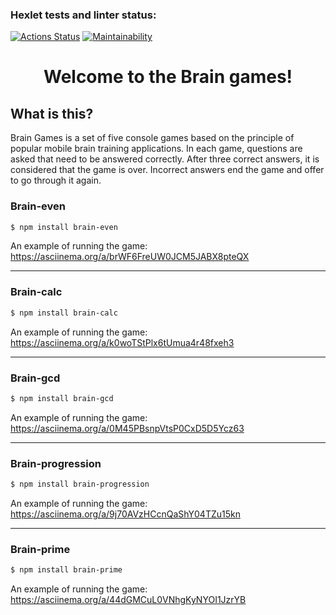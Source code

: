 ### Hexlet tests and linter status:
[![Actions Status](https://github.com/E1L2D/frontend-project-44/actions/workflows/hexlet-check.yml/badge.svg)](https://github.com/E1L2D/frontend-project-44/actions)
[![Maintainability](https://api.codeclimate.com/v1/badges/4393bb92ff072fbe0b4d/maintainability)](https://codeclimate.com/github/E1L2D/frontend-project-44/maintainability)

<h1 align="center">Welcome to the Brain games!</h1>

## What is this?

Brain Games is a set of five console games based on the principle of popular mobile brain training applications. In each game, questions are asked that need to be answered correctly. After three correct answers, it is considered that the game is over. Incorrect answers end the game and offer to go through it again.


### Brain-even

```bash
$ npm install brain-even
```
An example of running the game:
https://asciinema.org/a/brWF6FreUW0JCM5JABX8pteQX

---
### Brain-calc

```bash
$ npm install brain-calc
```
An example of running the game:
https://asciinema.org/a/k0woTStPlx6tUmua4r48fxeh3

---
### Brain-gcd

```bash
$ npm install brain-gcd
```
An example of running the game:
https://asciinema.org/a/0M45PBsnpVtsP0CxD5D5Ycz63

---
### Brain-progression

```bash
$ npm install brain-progression
```
An example of running the game:
https://asciinema.org/a/9j70AVzHCcnQaShY04TZu15kn

---
### Brain-prime

```bash
$ npm install brain-prime
```
An example of running the game:
https://asciinema.org/a/44dGMCuL0VNhgKyNYOI1JzrYB
